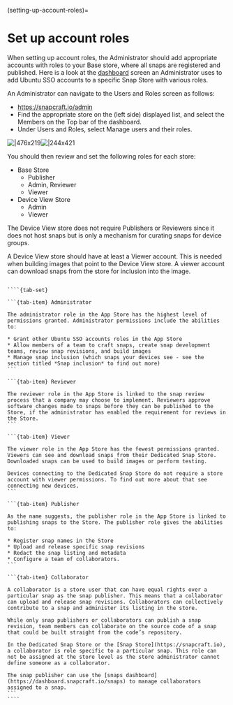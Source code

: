(setting-up-account-roles)=
# Set up account roles

When setting up account roles, the Administrator should add appropriate accounts with roles to your Base store, where all snaps are registered and published. Here is a look at the [dashboard](https://snapcraft.io/admin) screen an Administrator uses to add Ubuntu SSO accounts to a specific Snap Store with various roles.

An Administrator can navigate to the Users and Roles screen as follows:

* https://snapcraft.io/admin
* Find the appropriate store on the (left side) displayed list, and select the Members on the Top bar of the dashboard.
* Under Users and Roles, select Manage users and their roles.

![|476x219](https://lh5.googleusercontent.com/QaGGrfgBUJm5eXSnRwXzSGM12rcOh0qKc_nesD9OJB0p-FVa0F9f2Id-99QZESwui2mYdQp3fRTZBfNcrM7xXTUGcGgQd0a2VPs4A22iFNsBb0XIZcAhTRDGj4cqqFXwaVrmVPeEZUDw7FoE0jA)![|244x421](https://lh5.googleusercontent.com/16PT0FWIPPFLFSn45tpnwG43VcGcwxbAx7Ij6rh3Gwsl-hVP1JbZZXQVCmPBqy6NOS7CA29f0w3OesU496MKpzrg41dsWhKnYSi5UQ9mL5PsLe1I95o5YoFxB77x3TMbe9FMBm6j2-bhxK1uvwA)

You should then review and set the following roles for each store:

* Base Store
  * Publisher
  * Admin, Reviewer
  * Viewer
* Device View Store
  * Admin
  * Viewer

The Device View store does not require Publishers or Reviewers since it does not host snaps but is only a mechanism for curating snaps for device groups.

A Device View store should have at least a Viewer account. This is needed when building images that point to the Device View store. A viewer account can download snaps from the store for inclusion into the image.

`````{dropdown} Available roles

````{tab-set}

```{tab-item} Administrator

The administrator role in the App Store has the highest level of permissions granted. Administrator permissions include the abilities to:

* Grant other Ubuntu SSO accounts roles in the App Store
* Allow members of a team to craft snaps, create snap development teams, review snap revisions, and build images
* Manage snap inclusion (which snaps your devices see - see the section titled *Snap inclusion* to find out more)
```

```{tab-item} Reviewer

The reviewer role in the App Store is linked to the snap review process that a company may choose to implement. Reviewers approve software changes made to snaps before they can be published to the Store, if the administrator has enabled the requirement for reviews in the Store.
```

```{tab-item} Viewer

The viewer role in the App Store has the fewest permissions granted. Viewers can see and download snaps from their Dedicated Snap Store. Downloaded snaps can be used to build images or perform testing.

Devices connecting to the Dedicated Snap Store do not require a store account with viewer permissions. To find out more about that see connecting new devices.
```

```{tab-item} Publisher

As the name suggests, the publisher role in the App Store is linked to publishing snaps to the Store. The publisher role gives the abilities to:

* Register snap names in the Store
* Upload and release specific snap revisions
* Redact the snap listing and metadata
* Configure a team of collaborators.
```

```{tab-item} Collaborator

A collaborator is a store user that can have equal rights over a particular snap as the snap publisher. This means that a collaborator can upload and release snap revisions. Collaborators can collectively contribute to a snap and administer its listing in the store.

While only snap publishers or collaborators can publish a snap revision, team members can collaborate on the source code of a snap that could be built straight from the code’s repository. 

In the Dedicated Snap Store or the [Snap Store](https://snapcraft.io), a collaborator is role specific to a particular snap. This role can not be assigned at the store level as the store administrator cannot define someone as a collaborator. 

The snap publisher can use the [snaps dashboard](https://dashboard.snapcraft.io/snaps) to manage collaborators assigned to a snap.
```
````
`````